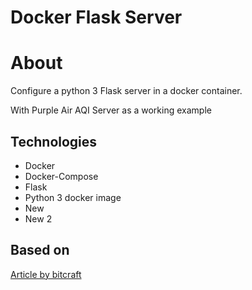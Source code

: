 # Docker Flask Server

# About

Configure a python 3 Flask server in a docker container.

With Purple Air AQI Server as a working example

## Technologies
- Docker
- Docker-Compose
- Flask
- Python 3 docker image
- New
- New 2


## Based on
[Article by bitcraft](https://medium.com/bitcraft/docker-composing-a-python-3-flask-app-line-by-line-93b721105777)
